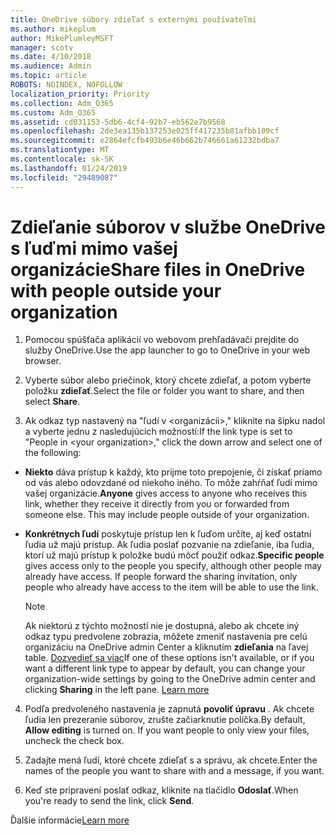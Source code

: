 ```yaml
---
title: OneDrive súbory zdieľať s externými používateľmi
ms.author: mikeplum
author: MikePlumleyMSFT
manager: scotv
ms.date: 4/10/2018
ms.audience: Admin
ms.topic: article
ROBOTS: NOINDEX, NOFOLLOW
localization_priority: Priority
ms.collection: Adm_O365
ms.custom: Adm_O365
ms.assetid: cd031153-5db6-4cf4-92b7-eb562e7b9568
ms.openlocfilehash: 2de3ea135b137253e025ff417235b81afbb109cf
ms.sourcegitcommit: e2864efcfb493b6e46b662b746661a61232bdba7
ms.translationtype: MT
ms.contentlocale: sk-SK
ms.lasthandoff: 01/24/2019
ms.locfileid: "29489087"
---
```

# <a name="share-files-in-onedrive-with-people-outside-your-organization"></a><span data-ttu-id="f0a8d-102">Zdieľanie súborov v službe OneDrive s ľuďmi mimo vašej organizácie</span><span class="sxs-lookup"><span data-stu-id="f0a8d-102">Share files in OneDrive with people outside your organization</span></span>

1. <span data-ttu-id="f0a8d-103">Pomocou spúšťača aplikácií vo webovom prehľadávači prejdite do služby OneDrive.</span><span class="sxs-lookup"><span data-stu-id="f0a8d-103">Use the app launcher to go to OneDrive in your web browser.</span></span> 
    
2. <span data-ttu-id="f0a8d-104">Vyberte súbor alebo priečinok, ktorý chcete zdieľať, a potom vyberte položku **zdieľať**.</span><span class="sxs-lookup"><span data-stu-id="f0a8d-104">Select the file or folder you want to share, and then select **Share**.</span></span> 
    
3. <span data-ttu-id="f0a8d-105">Ak odkaz typ nastavený na "ľudí v \<organizácii\>," kliknite na šípku nadol a vyberte jednu z nasledujúcich možností:</span><span class="sxs-lookup"><span data-stu-id="f0a8d-105">If the link type is set to "People in \<your organization\>," click the down arrow and select one of the following:</span></span> 
    
  - <span data-ttu-id="f0a8d-p101">**Niekto** dáva prístup k každý, kto prijme toto prepojenie, či získať priamo od vás alebo odovzdané od niekoho iného. To môže zahŕňať ľudí mimo vašej organizácie.</span><span class="sxs-lookup"><span data-stu-id="f0a8d-p101">**Anyone** gives access to anyone who receives this link, whether they receive it directly from you or forwarded from someone else. This may include people outside of your organization.</span></span> 
    
  - <span data-ttu-id="f0a8d-p102">**Konkrétnych ľudí** poskytuje prístup len k ľuďom určíte, aj keď ostatní ľudia už majú prístup. Ak ľudia poslať pozvanie na zdieľanie, iba ľudia, ktorí už majú prístup k položke budú môcť použiť odkaz.</span><span class="sxs-lookup"><span data-stu-id="f0a8d-p102">**Specific people** gives access only to the people you specify, although other people may already have access. If people forward the sharing invitation, only people who already have access to the item will be able to use the link.</span></span> 
    
    > [!NOTE]
    > <span data-ttu-id="f0a8d-p103">Ak niektorú z týchto možností nie je dostupná, alebo ak chcete iný odkaz typu predvolene zobrazia, môžete zmeniť nastavenia pre celú organizáciu na OneDrive admin Center a kliknutím **zdieľania** na ľavej table. [Dozvedieť sa viac](https://go.microsoft.com/fwlink/?linkid=871961)</span><span class="sxs-lookup"><span data-stu-id="f0a8d-p103">If one of these options isn't available, or if you want a different link type to appear by default, you can change your organization-wide settings by going to the OneDrive admin center and clicking **Sharing** in the left pane. [Learn more](https://go.microsoft.com/fwlink/?linkid=871961)</span></span>
  
4. <span data-ttu-id="f0a8d-p104">Podľa predvoleného nastavenia je zapnutá **povoliť úpravu** . Ak chcete ľudia len prezeranie súborov, zrušte začiarknutie políčka.</span><span class="sxs-lookup"><span data-stu-id="f0a8d-p104">By default, **Allow editing** is turned on. If you want people to only view your files, uncheck the check box.</span></span> 
    
5. <span data-ttu-id="f0a8d-114">Zadajte mená ľudí, ktoré chcete zdieľať s a správu, ak chcete.</span><span class="sxs-lookup"><span data-stu-id="f0a8d-114">Enter the names of the people you want to share with and a message, if you want.</span></span>
    
6. <span data-ttu-id="f0a8d-115">Keď ste pripravení poslať odkaz, kliknite na tlačidlo **Odoslať**.</span><span class="sxs-lookup"><span data-stu-id="f0a8d-115">When you're ready to send the link, click **Send**.</span></span> 
    
<span data-ttu-id="f0a8d-116">Ďalšie informácie</span><span class="sxs-lookup"><span data-stu-id="f0a8d-116">[Learn more](https://go.microsoft.com/fwlink/?linkid=871861)</span></span>
  

